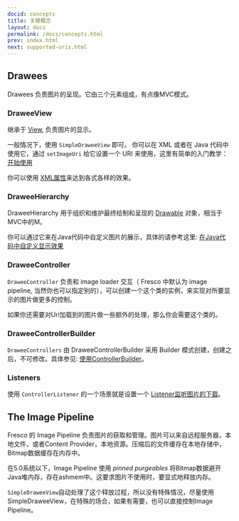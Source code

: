 ```yaml
---
docid: concepts
title: 关键概念
layout: docs
permalink: /docs/concepts.html
prev: index.html
next: supported-uris.html
---
```


## Drawees

Drawees 负责图片的呈现。它由三个元素组成，有点像MVC模式。

### DraweeView

继承于 [View](http://developer.android.com/reference/android/view/View.html), 负责图片的显示。

一般情况下，使用 `SimpleDraweeView` 即可。 你可以在 XML 或者在 Java 代码中使用它，通过 `setImageUri` 给它设置一个 URI 来使用，这里有简单的入门教学：[开始使用](index.html) 

你可以使用 [XML属性](using-drawees-xml.html)来达到各式各样的效果。

### DraweeHierarchy

DraweeHierarchy 用于组织和维护最终绘制和呈现的 [Drawable](http://developer.android.com/reference/android/graphics/drawable/Drawable.html) 对象，相当于MVC中的M。

你可以通过它来在Java代码中自定义图片的展示，具体的请参考这里: [在Java代码中自定义显示效果](using-drawees-code.html)

### DraweeController

`DraweeController` 负责和 image loader 交互（ Fresco 中默认为 image pipeline, 当然你也可以指定别的），可以创建一个这个类的实例，来实现对所要显示的图片做更多的控制。

如果你还需要对Uri加载到的图片做一些额外的处理，那么你会需要这个类的。

### DraweeControllerBuilder

`DraweeControllers` 由 DraweeControllerBuilder 采用 Builder 模式创建，创建之后，不可修改。具体参见: [使用ControllerBuilder](using-controllerbuilder.html)。

### Listeners

使用 `ControllerListener` 的一个场景就是设置一个 [Listener监听图片的下载](listening-download-events.html)。

## The Image Pipeline

Fresco 的 Image Pipeline 负责图片的获取和管理。图片可以来自远程服务器，本地文件，或者Content Provider，本地资源。压缩后的文件缓存在本地存储中，Bitmap数据缓存在内存中。

在5.0系统以下，Image Pipeline 使用 *pinned purgeables* 将Bitmap数据避开Java堆内存，存在ashmem中。这要求图片不使用时，要显式地释放内存。

`SimpleDraweeView`自动处理了这个释放过程，所以没有特殊情况，尽量使用SimpleDraweeView，在特殊的场合，如果有需要，也可以直接控制Image Pipeline。

